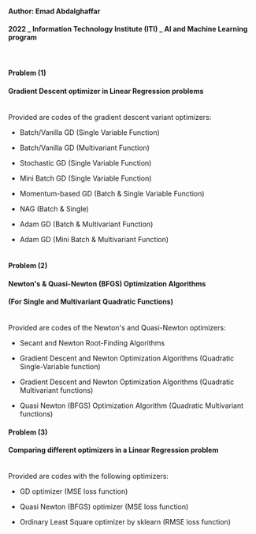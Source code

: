 #### Author: Emad Abdalghaffar
#### 2022 _ Information Technology Institute (ITI) _ AI and Machine Learning program
<br>

#### Problem (1)
####          Gradient Descent optimizer in Linear Regression problems
<br>
Provided are codes of the gradient descent variant optimizers:

- Batch/Vanilla GD  (Single Variable Function)<br>

- Batch/Vanilla GD  (Multivariant Function)<br>

- Stochastic GD  (Single Variable Function)<br>

- Mini Batch GD  (Single Variable Function)<br>

- Momentum-based GD  (Batch & Single Variable Function)<br>

- NAG  (Batch & Single)<br>

- Adam GD  (Batch & Multivariant Function)<br>

- Adam GD  (Mini Batch & Multivariant Function)<br><br>




#### Problem (2)
####         Newton's & Quasi-Newton (BFGS) Optimization Algorithms
####         (For Single and Multivariant Quadratic Functions)
<br>
Provided are codes of the Newton's and Quasi-Newton optimizers:

- Secant and Newton Root-Finding Algorithms<br>

- Gradient Descent and Newton Optimization Algorithms    (Quadratic Single-Variable function)<br>

- Gradient Descent and Newton Optimization Algorithms    (Quadratic Multivariant functions)<br>

- Quasi Newton (BFGS) Optimization Algorithm    (Quadratic Multivariant functions)<br>




#### Problem (3)
####         Comparing different optimizers in a Linear Regression problem
<br>
Provided are codes with the following optimizers:

- GD optimizer (MSE loss function)<br>

- Quasi Newton (BFGS) optimizer (MSE loss function)<br>

- Ordinary Least Square optimizer by sklearn (RMSE loss function)<br>
